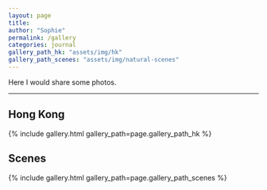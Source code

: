 ```yaml
---
layout: page
title: 
author: "Sophie"
permalink: /gallery
categories: journal
gallery_path_hk: "assets/img/hk"
gallery_path_scenes: "assets/img/natural-scenes"
---
```


Here I would share some photos. <br>

---

## Hong Kong

{% include gallery.html gallery_path=page.gallery_path_hk %}


## Scenes

{% include gallery.html gallery_path=page.gallery_path_scenes %}